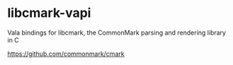 # libcmark-vapi
Vala bindings for libcmark, the CommonMark parsing and rendering library in C

https://github.com/commonmark/cmark
